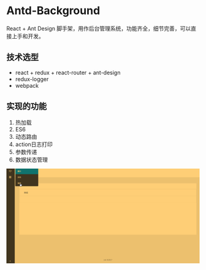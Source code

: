 # Antd-Background

React + Ant Design 脚手架，用作后台管理系统，功能齐全，细节完善，可以直接上手和开发。

## 技术选型

* react + redux + react-router + ant-design
* redux-logger
* webpack

## 实现的功能

1. 热加载
2. ES6
3. 动态路由
4. action日志打印
5. 参数传递
6. 数据状态管理

![预览图片](antd-back.gif)